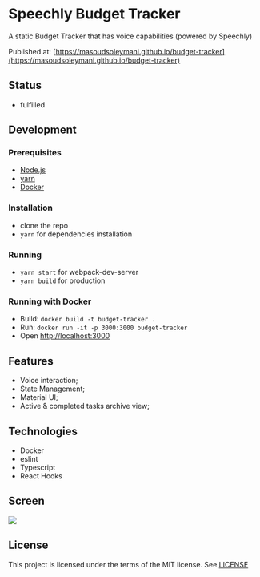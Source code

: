 # Speechly Budget Tracker

A static Budget Tracker that has voice capabilities (powered by Speechly)

Published at: [https://masoudsoleymani.github.io/budget-tracker](https://masoudsoleymani.github.io/budget-tracker)

## Status
- fulfilled

## Development 

  ### Prerequisites
  - [Node.js](https://nodejs.org/en/)
  - [yarn](https://classic.yarnpkg.com/en/docs/install/)
  - [Docker](https://www.docker.com/)

  ### Installation
  - clone the repo
  - `yarn` for dependencies installation

  ### Running
  - `yarn start` for webpack-dev-server
  - `yarn build` for production

  ### Running with Docker
  * Build: `docker build -t budget-tracker .`
  * Run: `docker run -it -p 3000:3000 budget-tracker`
  * Open [http://localhost:3000](http://localhost:3000)

## Features
- Voice interaction;
- State Management;
- Material UI;
- Active & completed tasks archive view;

## Technologies
- Docker
- eslint
- Typescript
- React Hooks

## Screen

![](src/assets/ScreenShot.jpg)

## License

This project is licensed under the terms of the MIT license. See [LICENSE](LICENSE) 
